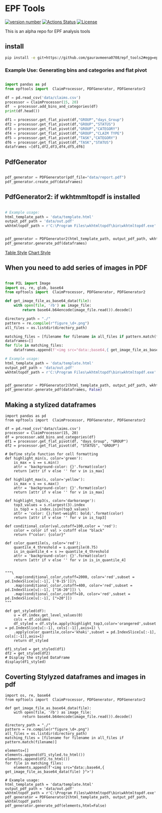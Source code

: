 # EPF Tools

[![version number](https://img.shields.io/github/v/release/gauravmeena0708/epf_tools2.svg)](https://github.com/gauravmeena0708/epf_tools2/releases) [![Actions Status](https://github.com/gauravmeena0708/epf_tools2/workflows/Test/badge.svg)](https://github.com/gauravmeena0708/epf_tools2/actions) [![License](https://img.shields.io/github/license/gauravmeena0708/epf_tools2)](https://github.com/gauravmeena0708/epf_tools2/blob/main/LICENSE)

This is an alpha repo for EPF analysis tools


## install

```bash
pip install -e git+https://github.com/gauravmeena0708/epf_tools2#egg=epftools2
```

### Example Use: Generating bins and categories and flat pivot

```python

import pandas as pd
from epftools import  ClaimProcessor, PDFGenerator, PDFGenerator2

df = pd.read_csv('data/claims.csv')
processor = ClaimProcessor(15, 20)
df  = processor.add_bins_and_categories(df)
print(df.head())
```

```python
df1 = processor.get_flat_pivot(df,"GROUP","days_Group")
df2 = processor.get_flat_pivot(df,"GROUP","STATUS")
df3 = processor.get_flat_pivot(df,"GROUP","CATEGORY")
df4 = processor.get_flat_pivot(df,"GROUP","CLAIM TYPE")
df5 = processor.get_flat_pivot(df,"TASK","CATEGORY")
df6 = processor.get_flat_pivot(df,"TASK","STATUS")
dataframes =[df1,df2,df3,df4,df5,df6]
```

## PdfGenerator

```python

pdf_generator = PDFGenerator(pdf_file="data/report.pdf")
pdf_generator.create_pdf(dataframes)

```
## PdfGenerator2: if wkhtmmltopdf is installed
```python

# Example usage:
html_template_path = 'data/template.html'
output_pdf_path = 'data/out.pdf'
wkhtmltopdf_path = r'C:\Program Files\wkhtmltopdf\bin\wkhtmltopdf.exe'


pdf_generator = PDFGenerator2(html_template_path, output_pdf_path, wkhtmltopdf_path)
pdf_generator.generate_pdf(dataframes)
```

[Table Style](https://pandas.pydata.org/docs/user_guide/style.html)
[Chart Style](https://pandas.pydata.org/docs/user_guide/visualization.html)

## When you need to add series of images in PDF
```python

from PIL import Image
import os, re, glob, base64
from epftools import  ClaimProcessor, PDFGenerator, PDFGenerator2

def get_image_file_as_base64_data(file):
    with open(file, 'rb') as image_file:
        return base64.b64encode(image_file.read()).decode()

directory_path = "./"
pattern = re.compile(r"figure_\d+.png")
all_files = os.listdir(directory_path)

matching_files = [filename for filename in all_files if pattern.match(filename)]
dataframes=[]
for file in matching_files:
    dataframes.append(f'<img src="data:;base64,{ get_image_file_as_base64_data(file) }">')

# Example usage:
html_template_path = 'data/template.html'
output_pdf_path = 'data/out.pdf'
wkhtmltopdf_path = r'C:\Program Files\wkhtmltopdf\bin\wkhtmltopdf.exe'


pdf_generator = PDFGenerator2(html_template_path, output_pdf_path, wkhtmltopdf_path)
pdf_generator.generate_pdf(dataframes, False)
```

## Making a stylized dataframes

```
import pandas as pd
from epftools import  ClaimProcessor, PDFGenerator, PDFGenerator2

df = pd.read_csv('data/claims.csv')
processor = ClaimProcessor(15, 20)
df = processor.add_bins_and_categories(df)
df1 = processor.get_flat_pivot(df, "days_Group", "GROUP")
df2 = processor.get_flat_pivot(df, "STATUS", "GROUP")

# Define style function for cell formatting
def highlight_min(s, color='green'):
    is_max = s == s.min()
    attr = 'background-color: {}'.format(color)
    return [attr if v else '' for v in is_max]

def highlight_max(s, color='yellow'):
    is_max = s == s.max()
    attr = 'background-color: {}'.format(color)
    return [attr if v else '' for v in is_max]

def highlight_top3(s, color='darkorange'):
    top3_values = s.nlargest(3).index
    is_top3 = s.index.isin(top3_values)
    attr = 'color: {};font-weight: bold;'.format(color)
    return [attr if v else '' for v in is_top3]

def conditional_color(val,cutoff=100,color = 'red'):
    color = color if val > cutoff else "black"
    return f"color: {color}"

def color_quantile(s, color='red'):
    quantile_4_threshold = s.quantile(0.75)
    is_in_quantile_4 = s >= quantile_4_threshold
    attr = 'background-color: {}'.format(color)
    return [attr if v else '' for v in is_in_quantile_4]
    

"""\
    .map(conditional_color,cutoff=2000, color='red',subset = pd.IndexSlice[u[:-1], ['0-15']])\
    .map(conditional_color,cutoff=400, color='red',subset = pd.IndexSlice[u[:-1], ["16-20"]]) \
    .map(conditional_color,cutoff=10, color='red',subset = pd.IndexSlice[u[:-1], [">20"]])
"""

def get_styled(df):
    u = df.index.get_level_values(0)
    cols = df.columns
    df_styled = df.style.apply(highlight_top3,color='orangered',subset = pd.IndexSlice[u[:-1], cols[:-1]],axis=1) \
    .apply(color_quantile,color='khaki',subset = pd.IndexSlice[u[:-1], cols[:-1]],axis=1) 
    return df_styled

df1_styled = get_styled(df1)
df2 = get_styled(df2)
# Display the styled DataFrame
display(df1_styled)
```


## Coverting Stylyzed dataframes and images in pdf

```
import os, re, base64
from epftools import  ClaimProcessor, PDFGenerator, PDFGenerator2

def get_image_file_as_base64_data(file):
    with open(file, 'rb') as image_file:
        return base64.b64encode(image_file.read()).decode()

directory_path = "./"
pattern = re.compile(r"figure_\d+.png")
all_files = os.listdir(directory_path)
matching_files = [filename for filename in all_files if pattern.match(filename)]

elements=[]
elements.append(df1_styled.to_html())
elements.append(df2.to_html())
for file in matching_files:
    elements.append(f'<img src="data:;base64,{ get_image_file_as_base64_data(file) }">')

# Example usage:
html_template_path = 'data/template.html'
output_pdf_path = 'data/out.pdf'
wkhtmltopdf_path = r'C:\Program Files\wkhtmltopdf\bin\wkhtmltopdf.exe'
pdf_generator = PDFGenerator2(html_template_path, output_pdf_path, wkhtmltopdf_path)
pdf_generator.generate_pdf(elements,html=False)
```